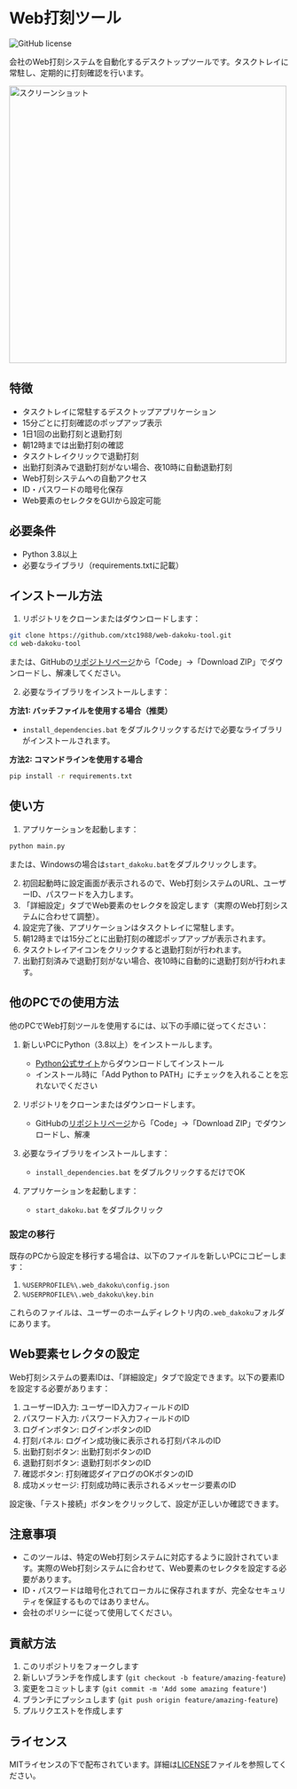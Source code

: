# Web打刻ツール

![GitHub license](https://img.shields.io/badge/license-MIT-blue.svg)

会社のWeb打刻システムを自動化するデスクトップツールです。タスクトレイに常駐し、定期的に打刻確認を行います。

<img src="docs/screenshot.png" alt="スクリーンショット" width="500"/>

## 特徴

- タスクトレイに常駐するデスクトップアプリケーション
- 15分ごとに打刻確認のポップアップ表示
- 1日1回の出勤打刻と退勤打刻
- 朝12時までは出勤打刻の確認
- タスクトレイクリックで退勤打刻
- 出勤打刻済みで退勤打刻がない場合、夜10時に自動退勤打刻
- Web打刻システムへの自動アクセス
- ID・パスワードの暗号化保存
- Web要素のセレクタをGUIから設定可能

## 必要条件

- Python 3.8以上
- 必要なライブラリ（requirements.txtに記載）

## インストール方法

1. リポジトリをクローンまたはダウンロードします：

```bash
git clone https://github.com/xtc1988/web-dakoku-tool.git
cd web-dakoku-tool
```

または、GitHubの[リポジトリページ](https://github.com/xtc1988/web-dakoku-tool)から「Code」→「Download ZIP」でダウンロードし、解凍してください。

2. 必要なライブラリをインストールします：

**方法1: バッチファイルを使用する場合（推奨）**
- `install_dependencies.bat` をダブルクリックするだけで必要なライブラリがインストールされます。

**方法2: コマンドラインを使用する場合**
```bash
pip install -r requirements.txt
```

## 使い方

1. アプリケーションを起動します：

```bash
python main.py
```

または、Windowsの場合は`start_dakoku.bat`をダブルクリックします。

2. 初回起動時に設定画面が表示されるので、Web打刻システムのURL、ユーザーID、パスワードを入力します。
3. 「詳細設定」タブでWeb要素のセレクタを設定します（実際のWeb打刻システムに合わせて調整）。
4. 設定完了後、アプリケーションはタスクトレイに常駐します。
5. 朝12時までは15分ごとに出勤打刻の確認ポップアップが表示されます。
6. タスクトレイアイコンをクリックすると退勤打刻が行われます。
7. 出勤打刻済みで退勤打刻がない場合、夜10時に自動的に退勤打刻が行われます。

## 他のPCでの使用方法

他のPCでWeb打刻ツールを使用するには、以下の手順に従ってください：

1. 新しいPCにPython（3.8以上）をインストールします。
   - [Python公式サイト](https://www.python.org/downloads/)からダウンロードしてインストール
   - インストール時に「Add Python to PATH」にチェックを入れることを忘れないでください

2. リポジトリをクローンまたはダウンロードします。
   - GitHubの[リポジトリページ](https://github.com/xtc1988/web-dakoku-tool)から「Code」→「Download ZIP」でダウンロードし、解凍

3. 必要なライブラリをインストールします：
   - `install_dependencies.bat` をダブルクリックするだけでOK

4. アプリケーションを起動します：
   - `start_dakoku.bat` をダブルクリック

### 設定の移行

既存のPCから設定を移行する場合は、以下のファイルを新しいPCにコピーします：

1. `%USERPROFILE%\.web_dakoku\config.json`
2. `%USERPROFILE%\.web_dakoku\key.bin`

これらのファイルは、ユーザーのホームディレクトリ内の`.web_dakoku`フォルダにあります。

## Web要素セレクタの設定

Web打刻システムの要素IDは、「詳細設定」タブで設定できます。以下の要素IDを設定する必要があります：

1. ユーザーID入力: ユーザーID入力フィールドのID
2. パスワード入力: パスワード入力フィールドのID
3. ログインボタン: ログインボタンのID
4. 打刻パネル: ログイン成功後に表示される打刻パネルのID
5. 出勤打刻ボタン: 出勤打刻ボタンのID
6. 退勤打刻ボタン: 退勤打刻ボタンのID
7. 確認ボタン: 打刻確認ダイアログのOKボタンのID
8. 成功メッセージ: 打刻成功時に表示されるメッセージ要素のID

設定後、「テスト接続」ボタンをクリックして、設定が正しいか確認できます。

## 注意事項

- このツールは、特定のWeb打刻システムに対応するように設計されています。実際のWeb打刻システムに合わせて、Web要素のセレクタを設定する必要があります。
- ID・パスワードは暗号化されてローカルに保存されますが、完全なセキュリティを保証するものではありません。
- 会社のポリシーに従って使用してください。

## 貢献方法

1. このリポジトリをフォークします
2. 新しいブランチを作成します (`git checkout -b feature/amazing-feature`)
3. 変更をコミットします (`git commit -m 'Add some amazing feature'`)
4. ブランチにプッシュします (`git push origin feature/amazing-feature`)
5. プルリクエストを作成します

## ライセンス

MITライセンスの下で配布されています。詳細は[LICENSE](LICENSE)ファイルを参照してください。
